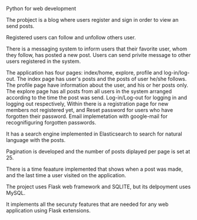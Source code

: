 Python for web development
 
The probject is a blog where users register and sign in order to view an send posts.

Registered users can follow and unfollow others user.

There is a messaging system to inform users that their favorite user, whom they follow, has posted a new post.
Users can send privite message to other users registered in the system. 

The application has four pages: index/home, explore, profile and log-in/log-out.
	The index page has user's posts and the posts of user he/she follows. 
	The profile page have information about the user, and his or her posts only.
	The explore page has all posts from all users in the system arranged according to the time the post was send. 
	Log-in/Log-out for logging in and logging out respectively,
		Within there is a registration page for new members not registered yet,
		and Reset password for users who have forgotten their password.
			Email implemetation with google-mail for recognifiguring forgotten passwords. 

It has a search engine implemented in Elasticsearch to search for natural language with the posts.

Pagination is developed and the number of posts diplayed per page is set at 25.

There is a time feaature implemented that shows when a post was made, and the last time a user visited on the application.

The project uses Flask web framework and SQLITE, but its delpoyment uses MySQL. 

It implements all the securuty features that are needed for any web application using Flask extensions. 


